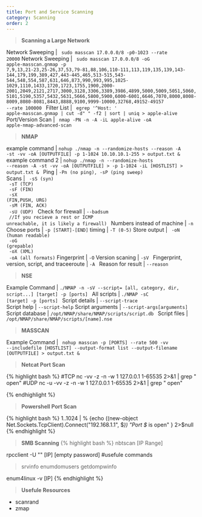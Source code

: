 ```yaml
---
title: Port and Service Scanning
category: Scanning
order: 2
---
```


>**Scanning a Large Network**

Network Sweeping | <code> sudo masscan 17.0.0.0/8 -p0-1023 --rate 20000</code>
Network Sweeping | <code> sudo masscan 17.0.0.0/8 -oG apple-masscan.gnmap -p 7,9,13,21-23,25-26,37,53,79-81,88,106,110-111,113,119,135,139,143-144,179,199,389,427,443-445,465,513-515,543-544,548,554,587,631,646,873,990,993,995,1025-1029,1110,1433,1720,1723,1755,1900,2000-2001,2049,2121,2717,3000,3128,3306,3389,3986,4899,5000,5009,5051,5060,5101,5190,5357,5432,5631,5666,5800,5900,6000-6001,6646,7070,8000,8008-8009,8080-8081,8443,8888,9100,9999-10000,32768,49152-49157 --rate 100000 </code>
Filter List | <code> egrep '^Host: ' apple-masscan.gnmap | cut -d" " -f2 | sort | uniq > apple-alive </code>
Port/Version Scan | <code> nmap -PN -n -A -iL apple-alive -oA apple-nmap-advanced-scan </code>

> **NMAP**

example command |  <code>nohup ./nmap -n --randomize-hosts --reason -A -st -vv -oA [OUTPUTFILE] -p 1-1024 10.10.10.1-255 > output.txt & </code>
example command 2 | <code>nohup ./nmap -n --randomize-hosts --reason -A -st -vv -oA [OUTPUTFILE] > -p 1-1024 -iL [HOSTLIST]  > output.txt & </code>
Ping |  <code>-Pn (no ping), -sP (ping sweep) </code>
Scans | <code> -sS (syn)<br> -sT (TCP)<br> -sF (FIN)<br> -sX (FIN,PUSH, URG)<br> -sM (FIN, ACK)<br> -sU (UDP) </code>
Check for firewall |  <code>--badsum <br> //If you recieve a rest or ICMP unreachable, it is likely a firewall) </code>
Numbers instead of machine |  <code>-n </code>
Choose ports | <code>-p [START]-[END]</code>
timing | <code>-T (0-5)</code>
Store output | <code> -oN (human readable)<br> -oG (grepable)<br> -oX (XML)<br> -oA (all formats)</code>
Fingerprint |  <code>-O</code>
Version scaning | <code>-sV </code>
Fingerprint, version, script, and traceeroute | <code>-A </code>
Reason for result | <code>--reason </code>

> **NSE**

Example Command | <code>./NMAP -n -sV --script= [all, category, dir, script...] [target] -p [ports] </code>
All scripts  | <code>./NMAP -sC [target] -p [ports] </code>
Script details | <code>--script-trace </code>
Script help |  <code>--script-help</code>
Script arguments | <code>--script-args[arguments]</code>
Script database | <code>/opt/NMAP/share/NMAP/scripts/script.db </code>
Script files | <code>/opt/NMAP/share/NMAP/scripts/[name].nse </code>

> **MASSCAN**

Example Command | <code> nohup masscan -p [PORTS] --rate 500 -vv --includefile [HOSTLIST] --output-format list --output-filename [OUTPUTFILE] > output.txt & </code>

>**Netcat Port Scan**

{% highlight bash %}
#TCP
nc -vv -z -n -w 1 127.0.0.1 1-65535 2>&1 | grep " open"
#UDP
nc -u -vv -z -n -w 1 127.0.0.1 1-65535 2>&1 | grep " open"

{% endhighlight %}

> **Powershell Port Scan**

{% highlight bash %}
1..1024 | % {echo ((new-object Net.Sockets.TcpClient).Connect("192.168.1.1", $_)) "Port $_ is open" } 2>$null 
{% endhighlight %}

> **SMB Scanning**
{% highlight bash %}
nbtscan [IP Range]

rpcclient -U "" [IP]
[empty password]
#usefule commands
> srvinfo
> enumdomusers
> getdompwinfo

enum4linux -v [IP]
{% endhighlight %}

> **Usefule Resources**
* scanrand
* zmap

